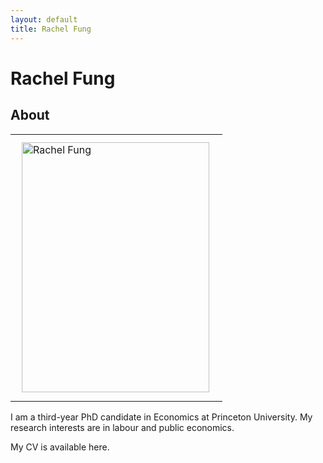 ```yaml
---
layout: default
title: Rachel Fung
---
```

<div class="blurb">
	<h1>Rachel Fung</h1>
</div>


## About
<table border="0" cellspacing="0" cellpadding="0"><tr>
	<td style="vertical-align:top"><img src="https://rachelylfung.github.io/assets/headshot.jpg" title="Rachel Fung" width="300" height="400" img align="left" margin="20" style="padding:10px; float:right;"/></td>
</tr></table> I am a third-year PhD candidate in Economics at Princeton University. My research interests are in labour and public economics.

My CV is available here.

<br/><br/>
<br/><br/>
<br/><br/>
<br/><br/>
<br/><br/>

